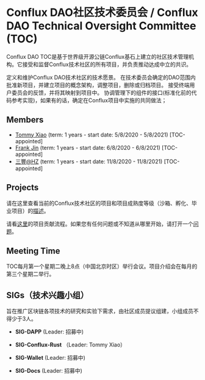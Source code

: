 # Conflux DAO社区技术委员会 /  Conflux DAO Technical Oversight Committee (TOC)



Conflux DAO TOC是基于世界级开源公链Conflux基石上建立的社区技术管理机构。它接受和监督Conflux技术社区的所有项目，并负责推动达成中立的共识。

定义和维护Conflux DAO技术社区的技术愿景。
在技术委员会确定的DAO范围内批准新项目，并建立项目的概念架构，调整项目，删除或归档项目。
接受终端用户委员会的反馈，并将其映射到项目中。
协调管理下的组件的接口(标准化前的代码参考实现)，如果有的话，确定在Conflux项目中实施的共同做法；



## Members

- [Tommy Xiao](https://github.com/Conflux-DAO-TOC/toc/issues/2) (term: 1 years - start date: 5/8/2020 - 5/8/2021) [TOC-appointed]
- [Frank Jin](https://github.com/Conflux-DAO-TOC/toc/issues/4)  (term: 1 years - start date: 6/8/2020 - 6/8/2021) [TOC-appointed]
- [三豐@HZ](https://github.com/Conflux-DAO-TOC/toc/issues/5) (term: 1 years - start date: 11/8/2020 - 11/8/2021) [TOC-appointed]



## Projects

请在这里查看当前的Conflux技术社区的项目和项目成熟度等级（沙箱、孵化、毕业项目）的[描述](./projects.md)。

请看[这里](./CONTRIBUTING.md)的项目贡献流程。如果您有任何问题或不知道从哪里开始，请打开一个[问题](https://github.com/Conflux-DAO-TOC/toc/issues)。





## Meeting Time

TOC每月第一个星期二晚上8点（中国北京时区）举行会议。项目介绍会在每月的第三个星期二举行。





## SIGs（技术兴趣小组）

旨在推广区块链各项技术的研究和实验下需求，由社区成员提议组建，小组成员不得少于3人。

- **SIG-DAPP** (Leader: 招募中)

- **SIG-Conflux-Rust** （Leader: Tommy Xiao）
- **SIG-Wallet** (Leader: 招募中)
- **SIG-Docs** (Leader: 招募中)





